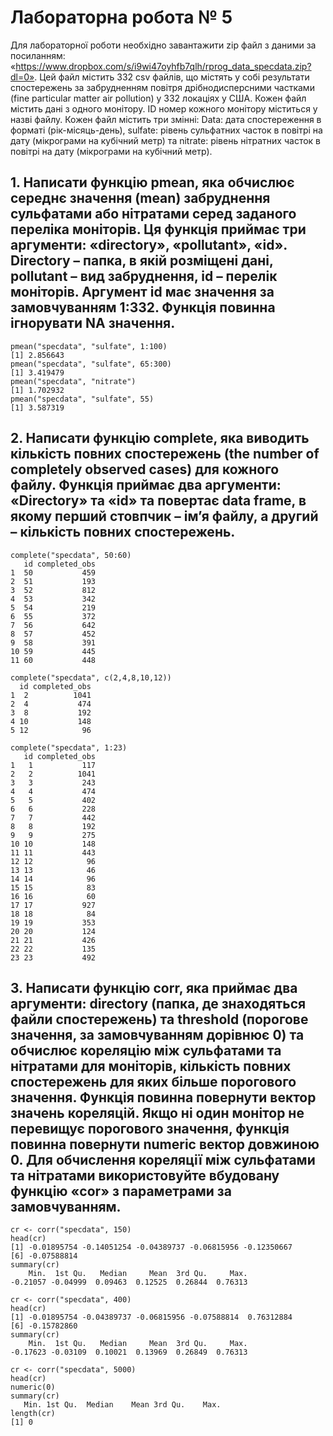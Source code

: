 # Лабораторна робота № 5
 Для лабораторної роботи необхідно завантажити zip файл з даними за посиланням: «https://www.dropbox.com/s/i9wi47oyhfb7qlh/rprog_data_specdata.zip?dl=0». Цей файл містить 332 csv файлів, що містять у собі результати спостережень за забрудненням повітря дрібнодисперсними частками (fine particular matter air pollution) у 332 локаціях у США. Кожен файл містить дані з одного монітору. ID номер кожного монітору міститься у назві файлу. Кожен файл містить три змінні: Data: дата спостереження в форматі (рік-місяць-день), sulfate: рівень сульфатних часток в повітрі на дату (мікрограми на кубічний метр) та nitrate: рівень нітратних часток в повітрі на дату (мікрограми на кубічний метр).
## 1. Написати функцію pmean, яка обчислює середнє значення (mean) забруднення сульфатами або нітратами серед заданого переліка моніторів. Ця функція приймає три аргументи: «directory», «pollutant», «id». Directory – папка, в якій розміщені дані, pollutant – вид забруднення, id – перелік моніторів. Аргумент id має значення за замовчуванням 1:332. Функція повинна ігнорувати NA значення.
```{R}
pmean("specdata", "sulfate", 1:100)
[1] 2.856643
pmean("specdata", "sulfate", 65:300)
[1] 3.419479
pmean("specdata", "nitrate")
[1] 1.702932
pmean("specdata", "sulfate", 55)
[1] 3.587319
```
## 2. Написати функцію complete, яка виводить кількість повних спостережень (the number of completely observed cases) для кожного файлу. Функція приймає два аргументи: «Directory» та «id» та повертає data frame, в якому перший стовпчик – ім’я файлу, а другий – кількість повних спостережень.
```{R}
complete("specdata", 50:60)
   id completed_obs
1  50           459
2  51           193
3  52           812
4  53           342
5  54           219
6  55           372
7  56           642
8  57           452
9  58           391
10 59           445
11 60           448

complete("specdata", c(2,4,8,10,12))
  id completed_obs
1  2          1041
2  4           474
3  8           192
4 10           148
5 12            96

complete("specdata", 1:23)
   id completed_obs
1   1           117
2   2          1041
3   3           243
4   4           474
5   5           402
6   6           228
7   7           442
8   8           192
9   9           275
10 10           148
11 11           443
12 12            96
13 13            46
14 14            96
15 15            83
16 16            60
17 17           927
18 18            84
19 19           353
20 20           124
21 21           426
22 22           135
23 23           492
```
## 3. Написати функцію corr, яка приймає два аргументи: directory (папка, де знаходяться файли спостережень) та threshold (порогове значення, за замовчуванням дорівнює 0) та обчислює кореляцію між сульфатами та нітратами для моніторів, кількість повних спостережень для яких більше порогового значення. Функція повинна повернути вектор значень кореляцій. Якщо ні один монітор не перевищує порогового значення, функція повинна повернути numeric вектор довжиною 0. Для обчислення кореляції між сульфатами та нітратами використовуйте вбудовану функцію «cor» з параметрами за замовчуванням.
```{R}
cr <- corr("specdata", 150)
head(cr)
[1] -0.01895754 -0.14051254 -0.04389737 -0.06815956 -0.12350667
[6] -0.07588814
summary(cr)
    Min.  1st Qu.   Median     Mean  3rd Qu.     Max. 
-0.21057 -0.04999  0.09463  0.12525  0.26844  0.76313 

cr <- corr("specdata", 400)
head(cr)
[1] -0.01895754 -0.04389737 -0.06815956 -0.07588814  0.76312884
[6] -0.15782860
summary(cr)
    Min.  1st Qu.   Median     Mean  3rd Qu.     Max. 
-0.17623 -0.03109  0.10021  0.13969  0.26849  0.76313 

cr <- corr("specdata", 5000)
head(cr)
numeric(0)
summary(cr)
   Min. 1st Qu.  Median    Mean 3rd Qu.    Max. 
length(cr)
[1] 0
```
